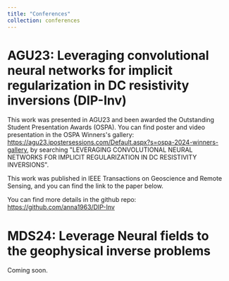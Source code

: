 ```yaml
---
title: "Conferences"
collection: conferences
---
```


AGU23: Leveraging convolutional neural networks for implicit regularization in DC resistivity inversions (DIP-Inv) 
======

This work was presented in AGU23 and been awarded the Outstanding Student Presentation Awards (OSPA). 
You can find poster and video presentation in the OSPA Winners's gallery: https://agu23.ipostersessions.com/Default.aspx?s=ospa-2024-winners-gallery, by searching "LEVERAGING CONVOLUTIONAL NEURAL NETWORKS FOR IMPLICIT REGULARIZATION IN DC RESISTIVITY INVERSIONS". 

This work was published in IEEE Transactions on Geoscience and Remote Sensing, and you can find the link to the paper below.

You can find more details in the github repo: https://github.com/anna1963/DIP-Inv

MDS24: Leverage Neural fields to the geophysical inverse problems 
======
Coming soon.


